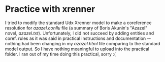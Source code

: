 # Practice with xrenner

I tried to modify the standard Udx Xrenner model to make a coreference resolution for _azazel.conllu_ file (a summary of Boris Akunin's "Azazel" novel, _azazel.txt_). Unfortunately, I did not succeed by adding entities and coref. rules as it was said in practical instructions and documentation -- nothing had been changing in my _azazel.html_ file comparing to the standard model output. So I have nothing meaningful to upload into the practical folder. I ran out of my time doing this practical, sorry :(

